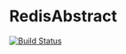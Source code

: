 # RedisAbstract
[![Build Status](https://travis-ci.org/lesha888/RedisAbstract.svg?branch=master)](https://travis-ci.org/lesha888/RedisAbstract)
